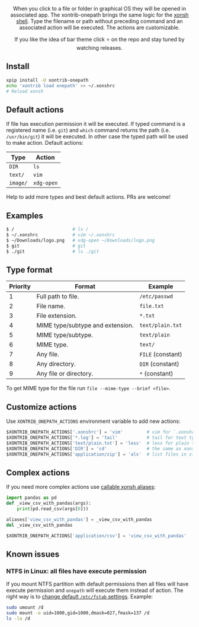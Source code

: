 <p align="center">
When you click to a file or folder in graphical OS they will be opened in associated app. The xontrib-onepath brings the same logic for the <a href="https://github.com/xonsh/xonsh/">xonsh shell</a>. Type the filename or path without preceding command and an associated action will be executed. The actions are customizable.
</p>

<p align="center">  
If you like the idea of bar theme click ⭐ on the repo and stay tuned by watching releases.
</p>

## Install
```bash
xpip install -U xontrib-onepath
echo 'xontrib load onepath' >> ~/.xonshrc
# Reload xonsh
```

## Default actions
If file has execution permission it will be executed. If typed command is a registered name (i.e. `git`) 
and `which` command returns the path (i.e. `/usr/bin/git`) it will be executed. In other case the typed
path will be used to make action. Default actions: 

| Type  | Action  |
|---|---|
| `DIR`  | `ls`  | 
| `text/` | `vim`|
| `image/` | `xdg-open` |

Help to add more types and best default actions. PRs are welcome!

## Examples
```bash
$ /                      # ls /
$ ~/.xonshrc             # vim ~/.xonshrc
$ ~/Downloads/logo.png   # xdg-open ~/Downloads/logo.png
$ git                    # git
$ ./git                  # ls ./git
```

## Type format

| Priority | Format  | Example  |
|----------|---------|----------|
| 1 | Full path to file.                | `/etc/passwd`     |
| 2 | File name.                        | `file.txt`        | 
| 3 | File extension.                   | `*.txt`           |
| 4 | MIME type/subtype and extension.  | `text/plain.txt`  |
| 5 | MIME type/subtype.                | `text/plain`      |
| 6 | MIME type.                        | `text/`           |
| 7 | Any file.                         | `FILE` (constant) |
| 8 | Any directory.                    | `DIR` (constant)  |
| 9 | Any file or directory.            | `*` (constant)    |

To get MIME type for the file run `file --mime-type --brief <file>`.

## Customize actions
Use `XONTRIB_ONEPATH_ACTIONS` environment variable to add new actions:

```python
$XONTRIB_ONEPATH_ACTIONS['.xonshrc'] = 'vim'         # vim for `.xonshrc` file
$XONTRIB_ONEPATH_ACTIONS['*.log'] = 'tail'           # tail for text type *.log files
$XONTRIB_ONEPATH_ACTIONS['text/plain.txt'] = 'less'  # less for plain text *.txt files 
$XONTRIB_ONEPATH_ACTIONS['DIR'] = 'cd'               # the same as xonsh $AUTO_CD=True
$XONTRIB_ONEPATH_ACTIONS['application/zip'] = 'als'  # list files in zip file using atool
```

## Complex actions

If you need more complex actions use [callable xonsh aliases](https://xon.sh/tutorial.html#callable-aliases):
```python
import pandas as pd
def _view_csv_with_pandas(args):
    print(pd.read_csv(args[0]))

aliases['view_csv_with_pandas'] = _view_csv_with_pandas
del _view_csv_with_pandas

$XONTRIB_ONEPATH_ACTIONS['application/csv'] = 'view_csv_with_pandas'
```

## Known issues
### NTFS in Linux: all files have execute permission
If you mount NTFS partition with default permissions then all files will have execute permission 
and `onepath` will execute them instead of action. The right way 
is to [change default `/etc/fstab` settings](https://askubuntu.com/questions/113733/how-do-i-correctly-mount-a-ntfs-partition-in-etc-fstab).
Example:
```bash
sudo umount /d
sudo mount -o uid=1000,gid=1000,dmask=027,fmask=137 /d 
ls -la /d
```